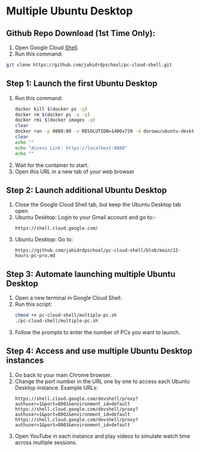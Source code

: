   # Multiple Ubuntu Desktop

## Github Repo Download (1st Time Only):

  1. Open Google Cloud [Shell](https://shell.cloud.google.com/?hl=en_US&fromcloudshell=true&show=terminal&authuser=1).
  2. Run this command:
```bash
git clone https://github.com/jahidrdpschool/pc-cloud-shell.git
```

  ## Step 1: Launch the first Ubuntu Desktop

  1. Run this command:
      ```bash
      docker kill $(docker ps -q)
      docker rm $(docker ps -a -q)
      docker rmi $(docker images -q)
      clear
      docker run -p 8080:80 -e RESOLUTION=1400x720 -d dorowu/ubuntu-desktop-lxde-vnc
      clear
      echo ""
      echo "Access Link: https://localhost:8080"
      echo ""
      ```
  2. Wait for the container to start.
  3. Open this URL in a new tab of your web browser

  ## Step 2: Launch additional Ubuntu Desktop
  1. Close the Google Cloud Shell tab, but keep the Ubuntu Desktop tab open.
  2. Ubuntu Desktop: Login to your Gmail account and go to:-
      ```
      https://shell.cloud.google.com/
      ```
3. Ubuntu Desktop: Go to:
      ```
      https://github.com/jahidrdpschool/pc-cloud-shell/blob/main/12-hours-pc-pro.md
      ```

  ## Step 3: Automate launching multiple Ubuntu Desktop
  1. Open a new terminal in Google Cloud Shell.
  2. Run this script:
      ```bash
      chmod +x pc-cloud-shell/multiple-pc.sh
      ./pc-cloud-shell/multiple-pc.sh
      ```
  3. Follow the prompts to enter the number of PCs you want to launch.

  ## Step 4: Access and use multiple Ubuntu Desktop instances
  1. Go back to your main Chrome browser.
  2. Change the port number in the URL one by one to access each Ubuntu Desktop instance.
     Example URLs:
     ```
     https://shell.cloud.google.com/devshell/proxy?authuser=1&port=8001&environment_id=default
     https://shell.cloud.google.com/devshell/proxy?authuser=1&port=8002&environment_id=default
     https://shell.cloud.google.com/devshell/proxy?authuser=1&port=8003&environment_id=default
     ```
  3. Open YouTube in each instance and play videos to simulate watch time across multiple sessions.


